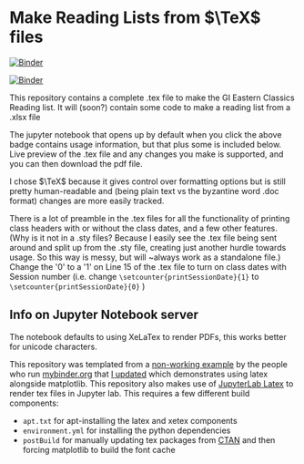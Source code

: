 # Make Reading Lists from $\TeX$ files

[![Binder](https://mybinder.org/badge_logo.svg)](https://mybinder.org/v2/gh/julowe/binder-reading-lists/HEAD)

[![Binder](https://mybinder.org/badge_logo.svg)](https://mybinder.org/v2/gh/julowe/binder-reading-lists/dev)

This repository contains a complete .tex file to make the GI Eastern Classics Reading list.
It will (soon?) contain some code to make a reading list from a .xlsx file

The jupyter notebook that opens up by default when you click the above badge contains usage information, but that plus some is included below. Live preview of the .tex file and any changes you make is supported, and you can then download the pdf file.

I chose $\TeX$ because it gives control over formatting options
but is still pretty human-readable
and (being plain text vs the byzantine word .doc format) changes are more easily tracked.

There is a lot of preamble in the .tex files for all the functionality of printing class headers with or without the class dates, and a few other features. 
(Why is it not in a .sty files? Because I easily see the .tex file being sent around and split up from the .sty file, creating just another hurdle towards usage. So this way is messy, but will ~always work as a standalone file.)
Change the '0' to a '1' on Line 15 of the .tex file to turn on class dates with Session number
(i.e. change `\setcounter{printSessionDate}{1}` to `\setcounter{printSessionDate}{0}` )

## Info on Jupyter Notebook server

The notebook defaults to using XeLaTex to render PDFs, this works better for unicode characters.

This repository was templated from a [non-working example](https://github.com/binder-examples/latex) by the people who run [mybinder.org](https://mybinder.org/) that [I updated](https://github.com/julowe/latex/tree/issue-14-fails-to-build) which demonstrates using latex alongside matplotlib.
This repository also makes use of [JupyterLab Latex](https://github.com/jupyterlab/jupyterlab-latex) to render tex files in Jupyter lab. This requires a few different build components:

- `apt.txt` for apt-installing the latex and xetex components
- `environment.yml` for installing the python dependencies
- `postBuild` for manually updating tex packages from [CTAN](https://ctan.org/) and then forcing matplotlib to build the font cache

